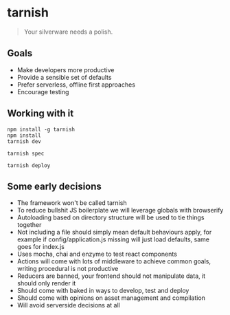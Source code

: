 # tarnish

> Your silverware needs a polish.

## Goals

 - Make developers more productive
 - Provide a sensible set of defaults
 - Prefer serverless, offline first approaches
 - Encourage testing

## Working with it

```
npm install -g tarnish
npm install
tarnish dev
```

```
tarnish spec
```

```
tarnish deploy
```

## Some early decisions

 - The framework won't be called tarnish
 - To reduce bullshit JS boilerplate we will leverage globals with browserify
 - Autoloading based on directory structure will be used to tie things together
 - Not including a file should simply mean default behaviours apply, for example
   if config/application.js missing will just load defaults, same goes for index.js
 - Uses mocha, chai and enzyme to test react components
 - Actions will come with lots of middleware to achieve common goals, writing
   procedural is not productive
 - Reducers are banned, your frontend should not manipulate data, it should only
   render it
 - Should come with baked in ways to develop, test and deploy
 - Should come with opinions on asset management and compilation
 - Will avoid serverside decisions at all
